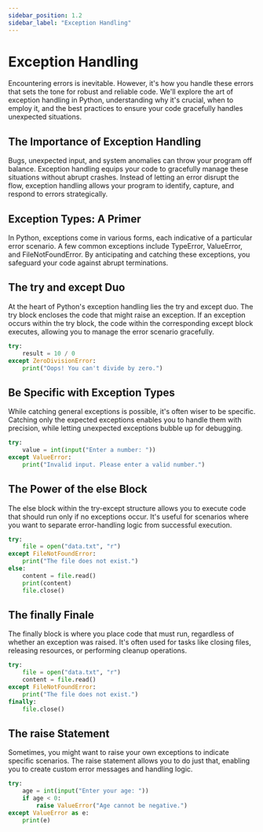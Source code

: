 ```yaml
---
sidebar_position: 1.2
sidebar_label: "Exception Handling"
---
```


# Exception Handling

Encountering errors is inevitable. However, it's how you handle these errors that sets the tone for robust and reliable code. We'll explore the art of exception handling in Python, understanding why it's crucial, when to employ it, and the best practices to ensure your code gracefully handles unexpected situations.

## The Importance of Exception Handling

Bugs, unexpected input, and system anomalies can throw your program off balance. Exception handling equips your code to gracefully manage these situations without abrupt crashes. Instead of letting an error disrupt the flow, exception handling allows your program to identify, capture, and respond to errors strategically.

## Exception Types: A Primer

In Python, exceptions come in various forms, each indicative of a particular error scenario. A few common exceptions include TypeError, ValueError, and FileNotFoundError. By anticipating and catching these exceptions, you safeguard your code against abrupt terminations.

## The try and except Duo

At the heart of Python's exception handling lies the try and except duo. The try block encloses the code that might raise an exception. If an exception occurs within the try block, the code within the corresponding except block executes, allowing you to manage the error scenario gracefully.

```python
try:
    result = 10 / 0
except ZeroDivisionError:
    print("Oops! You can't divide by zero.")
```

## Be Specific with Exception Types

While catching general exceptions is possible, it's often wiser to be specific. Catching only the expected exceptions enables you to handle them with precision, while letting unexpected exceptions bubble up for debugging.

```python
try:
    value = int(input("Enter a number: "))
except ValueError:
    print("Invalid input. Please enter a valid number.")
```

## The Power of the else Block

The else block within the try-except structure allows you to execute code that should run only if no exceptions occur. It's useful for scenarios where you want to separate error-handling logic from successful execution.

```python
try:
    file = open("data.txt", "r")
except FileNotFoundError:
    print("The file does not exist.")
else:
    content = file.read()
    print(content)
    file.close()
```

## The finally Finale

The finally block is where you place code that must run, regardless of whether an exception was raised. It's often used for tasks like closing files, releasing resources, or performing cleanup operations.

```python
try:
    file = open("data.txt", "r")
    content = file.read()
except FileNotFoundError:
    print("The file does not exist.")
finally:
    file.close()
```

## The raise Statement

Sometimes, you might want to raise your own exceptions to indicate specific scenarios. The raise statement allows you to do just that, enabling you to create custom error messages and handling logic.

```python
try:
    age = int(input("Enter your age: "))
    if age < 0:
        raise ValueError("Age cannot be negative.")
except ValueError as e:
    print(e)
```